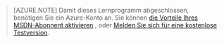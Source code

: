 > [AZURE.NOTE]
> Damit dieses Lernprogramm abgeschlossen, benötigen Sie ein Azure-Konto an. Sie können <a href="http://www.windowsazure.com/pricing/member-offers/msdn-benefits-details/" target="_blank">die Vorteile Ihres MSDN-Abonnent aktivieren</a> , oder <a href="http://www.windowsazure.com/pricing/free-trial/" target="_blank">Melden Sie sich für eine kostenlose Testversion</a>.
